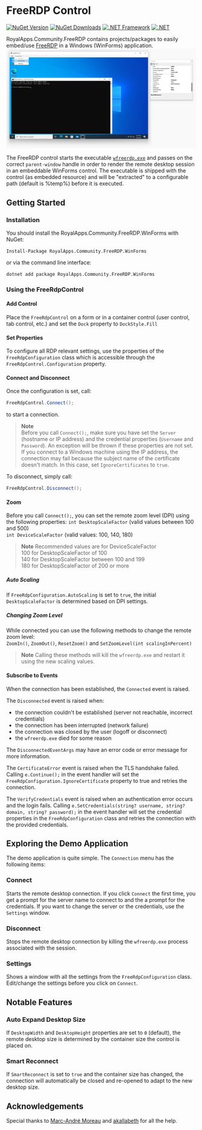 # FreeRDP Control

[![NuGet Version](https://img.shields.io/nuget/v/RoyalApps.Community.FreeRdp.WinForms.svg?style=flat)](https://www.nuget.org/packages/RoyalApps.Community.FreeRdp.WinForms) 
[![NuGet Downloads](https://img.shields.io/nuget/dt/RoyalApps.Community.FreeRdp.WinForms.svg?color=green)](https://www.nuget.org/packages/RoyalApps.Community.FreeRdp.WinForms) 
[![.NET Framework](https://img.shields.io/badge/.NET%20Framework-%3E%3D%204.7-512bd4)](https://dotnet.microsoft.com/download)
[![.NET](https://img.shields.io/badge/.NET-%3E%3D%20%205.0-blueviolet)](https://dotnet.microsoft.com/download)

RoyalApps.Community.FreeRDP contains projects/packages to easily embed/use [FreeRDP](https://github.com/FreeRDP/FreeRDP) in a Windows (WinForms) application.
![Screenshot](https://raw.githubusercontent.com/royalapplications/royalapps-community-freerdp/main/docs/assets/Screenshot.png)

The FreeRDP control starts the executable [`wfreerdp.exe`](https://github.com/FreeRDP/FreeRDP) and passes on the correct `parent-window` handle in order to render the remote desktop session in an embeddable WinForms control. The executable is shipped with the control (as embedded resource) and will be "extracted" to a configurable path (default is %temp%) before it is executed.

## Getting Started
### Installation
You should install the RoyalApps.Community.FreeRDP.WinForms with NuGet:
```
Install-Package RoyalApps.Community.FreeRDP.WinForms
```
or via the command line interface:
```
dotnet add package RoyalApps.Community.FreeRDP.WinForms
```

### Using the FreeRdpControl
#### Add Control
Place the `FreeRdpControl` on a form or in a container control (user control, tab control, etc.) and set the `Dock` property to `DockStyle.Fill`

#### Set Properties
To configure all RDP relevant settings, use the properties of the `FreeRdpConfiguration` class which is accessible through the `FreeRdpControl.Configuration` property.

#### Connect and Disconnect
Once the configuration is set, call:
```csharp
FreeRdpControl.Connect();
```
to start a connection.

> **Note**  
> Before you call `Connect();`, make sure you have set the `Server` (hostname or IP address) and the credential properties (`Username` and `Password`). An exception will be thrown if these properties are not set. If you connect to a Windows machine using the IP address, the connection may fail because the subject name of the certificate doesn't match. In this case, set `IgnoreCertificates` to `true`.

To disconnect, simply call:
```csharp
FreeRdpControl.Disconnect();
```
#### Zoom
Before you call `Connect();`, you can set the remote zoom level (DPI) using the following properties: 
`int DesktopScaleFactor` (valid values between 100 and 500)  
`int DeviceScaleFactor` (valid values: 100, 140, 180)  
> **Note** 
> Recommended values are for DeviceScaleFactor  
> 100 for DesktopScaleFactor of 100  
> 140 for DesktopScaleFactor between 100 and 199  
> 180 for DesktopScaleFactor of 200 or more  

##### Auto Scaling
If `FreeRdpConfiguration.AutoScaling` is set to `true`, the initial `DesktopScaleFactor` is determined based on DPI settings.

##### Changing Zoom Level
While connected you can use the following methods to change the remote zoom level:  
`ZoomIn()`, `ZoomOut()`, `ResetZoom()` and `SetZoomLevel(int scalingInPercent)`

> **Note**
> Calling these methods will kill the `wfreerdp.exe` and restart it using the new scaling values.

#### Subscribe to Events
When the connection has been established, the `Connected` event is raised.  

The `Disconnected` event is raised when:
* the connection couldn't be established (server not reachable, incorrect credentials)
* the connection has been interrupted (network failure)
* the connection was closed by the user (logoff or disconnect)
* the `wfreerdp.exe` died for some reason

The `DisconnectedEventArgs` may have an error code or error message for more information.

The `CertificateError` event is raised when the TLS handshake failed. Calling `e.Continue();` in the event handler will set the `FreeRdpConfiguration.IgnoreCertificate` property to true and retries the connection.

The `VerifyCredentials` event is raised when an authentication error occurs and the login fails. Calling `e.SetCredentials(string? username, string? domain, string? password);` in the event handler will set the credential properties in the `FreeRdpConfiguration` class and retries the connection with the provided credentials.

## Exploring the Demo Application
The demo application is quite simple. The `Connection` menu has the following items:
### Connect
Starts the remote desktop connection. 
If you click `Connect` the first time, you get a prompt for the server name to connect to and the a prompt for the credentials. If you want to change the server or the credentials, use the `Settings` window. 

### Disconnect
Stops the remote desktop connection by killing the `wfreerdp.exe` process associated with the session.

### Settings
Shows a window with all the settings from the `FreeRdpConfiguration` class. Edit/change the settings before you click on `Connect`. 

## Notable Features

### Auto Expand Desktop Size
If `DesktopWidth` and `DesktopHeight` properties are set to `0` (default), the remote desktop size is determined by the container size the control is placed on.  

### Smart Reconnect
If `SmartReconnect` is set to `true` and the container size has changed, the connection will automatically be closed and re-opened to adapt to the new desktop size.

## Acknowledgements
Special thanks to [Marc-André Moreau](https://github.com/awakecoding) and [akallabeth](https://github.com/akallabeth) for all the help.
